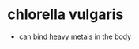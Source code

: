 # chlorella vulgaris
* can [bind heavy metals](https://www.nihadc.com/library/detox-for-life-class-2-addit-resources/54-4-dosing-with-chlorella/file.html?accept_license=1) in the body

